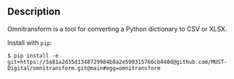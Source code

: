 ## Description

Omnitransform is a tool for converting a Python dictionary to CSV or XLSX.

Install with `pip`:

```
$ pip install -e git+https://5a81a2d35d1348729984b8a2e590315766cb440d@github.com/MUST-Digital/omnitransform.git@main#egg=omnitransform
```
